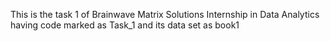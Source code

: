 This is the task 1 of Brainwave Matrix Solutions Internship in Data Analytics having code marked as Task_1 and its data set as book1
